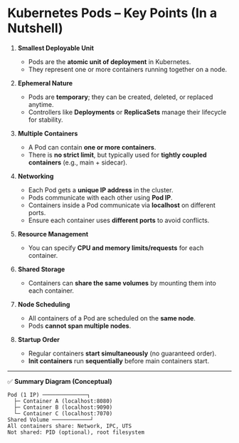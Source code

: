 
# **Kubernetes Pods – Key Points (In a Nutshell)**

1. **Smallest Deployable Unit**

   * Pods are the **atomic unit of deployment** in Kubernetes.
   * They represent one or more containers running together on a node.

2. **Ephemeral Nature**

   * Pods are **temporary**; they can be created, deleted, or replaced anytime.
   * Controllers like **Deployments** or **ReplicaSets** manage their lifecycle for stability.

3. **Multiple Containers**

   * A Pod can contain **one or more containers**.
   * There is **no strict limit**, but typically used for **tightly coupled containers** (e.g., main + sidecar).

4. **Networking**

   * Each Pod gets a **unique IP address** in the cluster.
   * Pods communicate with each other using **Pod IP**.
   * Containers inside a Pod communicate via **localhost** on different ports.
   * Ensure each container uses **different ports** to avoid conflicts.

5. **Resource Management**

   * You can specify **CPU and memory limits/requests** for each container.

6. **Shared Storage**

   * Containers can **share the same volumes** by mounting them into each container.

7. **Node Scheduling**

   * All containers of a Pod are scheduled on the **same node**.
   * Pods **cannot span multiple nodes**.

8. **Startup Order**

   * Regular containers **start simultaneously** (no guaranteed order).
   * **Init containers** run **sequentially** before main containers start.

---

✅ **Summary Diagram (Conceptual)**

```
Pod (1 IP) ──────────────┐
  ├─ Container A (localhost:8080)
  ├─ Container B (localhost:9090)
  └─ Container C (localhost:7070)
Shared Volume ────────────┘
All containers share: Network, IPC, UTS
Not shared: PID (optional), root filesystem
```


